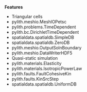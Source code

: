 
**Features**

* Triangular cells
* pylith.meshio.MeshIOPetsc
* pylith.problems.TimeDependent
* pylith.bc.DirichletTimeDependent
* spatialdata.spatialdb.SimpleDB
* spatialdata.spatialdb.ZeroDB
* pylith.meshio.OutputSolnBoundary
* pylith.meshio.DataWriterHDF5
* Quasi-static simulation
* pylith.materials.Elasticity
* pylith.materials.IsotropicPowerLaw
* pylith.faults.FaultCohesiveKin
* pylith.faults.KinSrcStep
* spatialdata.spatialdb.UniformDB
